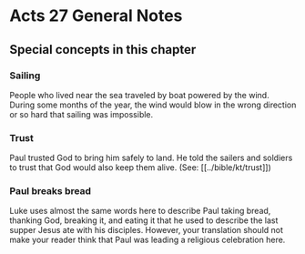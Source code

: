 # Acts 27 General Notes
## Special concepts in this chapter

### Sailing

People who lived near the sea traveled by boat powered by the wind. During some months of the year, the wind would blow in the wrong direction or so hard that sailing was impossible.

### Trust

Paul trusted God to bring him safely to land. He told the sailers and soldiers to trust that God would also keep them alive. (See: [[../bible/kt/trust]])

### Paul breaks bread

Luke uses almost the same words here to describe Paul taking bread, thanking God, breaking it, and eating it that he used to describe the last supper Jesus ate with his disciples. However, your translation should not make your reader think that Paul was leading a religious celebration here.